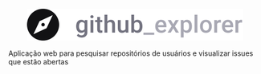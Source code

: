 <p align="center">
  <img src="/src/assets/logo.svg"/>
</p>
Aplicação web para pesquisar repositórios de usuários e visualizar issues que estão abertas
